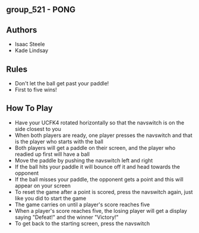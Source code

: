 ## group_521 - PONG

## Authors
- Isaac Steele
- Kade Lindsay

## Rules
- Don't let the ball get past your paddle!
- First to five wins!

## How To Play
- Have your UCFK4 rotated horizontally so that the navswitch is on the side closest to you
- When both players are ready, one player presses the navswitch and that is the player who starts with the ball
- Both players will get a paddle on their screen, and the player who readied up first will have a ball
- Move the paddle by pushing the navswitch left and right
- If the ball hits your paddle it will bounce off it and head towards the opponent
- If the ball misses your paddle, the opponent gets a point and this will appear on your screen
- To reset the game after a point is scored, press the navswitch again, just like you did to start the game
- The game carries on until a player's score reaches five
- When a player's score reaches five, the losing player will get a display saying "Defeat!" and the winner "Victory!"
- To get back to the starting screen, press the navswitch
